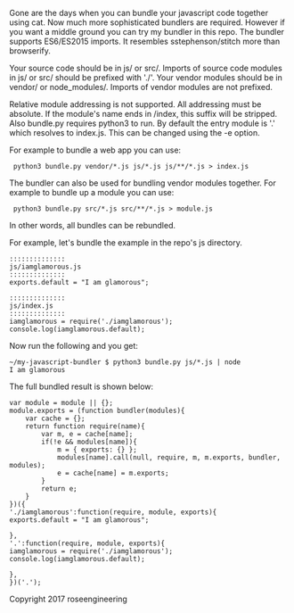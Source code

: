 
Gone are the days when you can bundle your javascript code together
using cat.  Now much more sophisticated bundlers are required.
However if you want a middle ground you can try my bundler in this repo.
The bundler supports ES6/ES2015 imports.  It resembles sstephenson/stitch
more than browserify.  

Your source code should be in js/ or src/.  Imports of source code
modules in js/ or src/ should be prefixed with './'.  Your vendor modules
should be in vendor/ or node_modules/.  Imports of vendor modules
are not prefixed.

Relative module addressing is not supported.  All addressing must
be absolute.  If the module's name ends in /index, this suffix will be
stripped.  Also bundle.py requires python3 to run.  By default the
entry module is '.' which resolves to index.js.  This can be changed using the -e option.

For example to bundle a web app you can use:

     python3 bundle.py vendor/*.js js/*.js js/**/*.js > index.js

The bundler can also be used for bundling vendor modules together.
For example to bundle up a module you can use: 

     python3 bundle.py src/*.js src/**/*.js > module.js

In other words, all bundles can be rebundled.

For example, let's bundle the example in the repo's js directory.

```
::::::::::::::
js/iamglamorous.js
::::::::::::::
exports.default = "I am glamorous";

::::::::::::::
js/index.js
::::::::::::::
iamglamorous = require('./iamglamorous');
console.log(iamglamorous.default);
```

Now run the following and you get:

```
~/my-javascript-bundler $ python3 bundle.py js/*.js | node
I am glamorous
```

The full bundled result is shown below:

```
var module = module || {};
module.exports = (function bundler(modules){
    var cache = {};
    return function require(name){
        var m, e = cache[name];
        if(!e && modules[name]){
            m = { exports: {} };
            modules[name].call(null, require, m, m.exports, bundler, modules);
            e = cache[name] = m.exports;
        }
        return e;
    }
})({
'./iamglamorous':function(require, module, exports){
exports.default = "I am glamorous";

},
'.':function(require, module, exports){
iamglamorous = require('./iamglamorous');
console.log(iamglamorous.default);

},
})('.');
```



Copyright 2017 roseengineering
